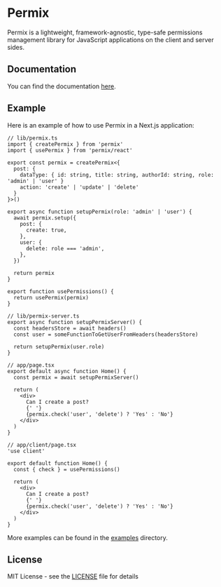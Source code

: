 # Permix

Permix is a lightweight, framework-agnostic, type-safe permissions management library for JavaScript applications on the client and server sides.

## Documentation

You can find the documentation [here](https://permix.letstri.dev).

## Example

Here is an example of how to use Permix in a Next.js application:

```tsx
// lib/permix.ts
import { createPermix } from 'permix'
import { usePermix } from 'permix/react'

export const permix = createPermix<{
  post: {
    dataType: { id: string, title: string, authorId: string, role: 'admin' | 'user' }
    action: 'create' | 'update' | 'delete'
  }
}>()

export async function setupPermix(role: 'admin' | 'user') {
  await permix.setup({
    post: {
      create: true,
    },
    user: {
      delete: role === 'admin',
    },
  })

  return permix
}

export function usePermissions() {
  return usePermix(permix)
}

// lib/permix-server.ts
export async function setupPermixServer() {
  const headersStore = await headers()
  const user = someFunctionToGetUserFromHeaders(headersStore)

  return setupPermix(user.role)
}

// app/page.tsx
export default async function Home() {
  const permix = await setupPermixServer()

  return (
    <div>
      Can I create a post?
      {' '}
      {permix.check('user', 'delete') ? 'Yes' : 'No'}
    </div>
  )
}

// app/client/page.tsx
'use client'

export default function Home() {
  const { check } = usePermissions()

  return (
    <div>
      Can I create a post?
      {' '}
      {permix.check('user', 'delete') ? 'Yes' : 'No'}
    </div>
  )
}
```

More examples can be found in the [examples](./examples) directory.

## License

MIT License - see the [LICENSE](./LICENSE) file for details
